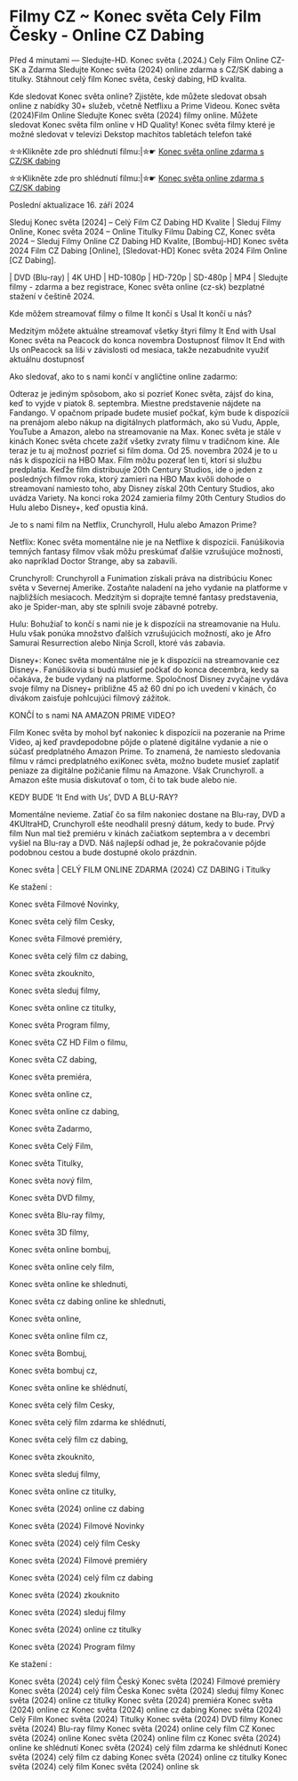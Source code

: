 # Filmy CZ ~ Konec světa Cely Film Česky - Online CZ Dabing

Před 4 minutami — Sledujte-HD. Konec světa (.2024.) Cely Film Online CZ-SK a Zdarma
Sledujte Konec světa (2024) online zdarma s CZ/SK dabing a titulky. Stáhnout celý film Konec světa, český dabing, HD kvalita.

Kde sledovat Konec světa online? Zjistěte, kde můžete sledovat obsah online z nabídky 30+ služeb, včetně Netflixu a Prime Videou. Konec světa (2024)Film Online Sledujte Konec světa (2024) filmy online. Můžete sledovat Konec světa film online v HD Quality! Konec světa filmy které je možné sledovat v televizi Dekstop machitos tabletách telefon také

✮✮Klikněte zde pro shlédnutí filmu:|✮☛ [Konec světa online zdarma s CZ/SK dabing](https://onlinecz-skdabingtitulkyzdarmo.blogspot.com/2024/09/konec-sveta-cely-film-online-cz.html)

✮✮Klikněte zde pro shlédnutí filmu:|✮☛ [Konec světa online zdarma s CZ/SK dabing](https://onlinecz-skdabingtitulkyzdarmo.blogspot.com/2024/09/konec-sveta-cely-film-online-cz.html)

Poslední aktualizace 16. září 2024


Sleduj Konec světa [2024] – Celý Film CZ Dabing HD Kvalite | Sleduj Filmy Online, Konec světa 2024 – Online Titulky Filmu Dabing CZ, Konec světa 2024 – Sleduj Filmy Online CZ Dabing HD Kvalite, [Bombuj-HD] Konec světa 2024 Film CZ Dabing [Online], [Sledovat-HD] Konec světa 2024 Film Online [CZ Dabing].

| DVD (Blu-ray) | 4K UHD | HD-1080p | HD-720p | SD-480p | MP4 | Sledujte filmy - zdarma a bez registrace, Konec světa online (cz-sk) bezplatné stažení v češtině 2024.

Kde môžem streamovať filmy o filme It končí s Usal It končí u nás?

Medzitým môžete aktuálne streamovať všetky štyri filmy It End with Usal Konec světa na Peacock do konca novembra Dostupnosť filmov It End with Us onPeacock sa líši v závislosti od mesiaca, takže nezabudnite využiť aktuálnu dostupnosť

Ako sledovať, ako to s nami končí v angličtine online zadarmo:

Odteraz je jediným spôsobom, ako si pozrieť Konec světa, zájsť do kina, keď to vyjde v piatok 8. septembra. Miestne predstavenie nájdete na Fandango. V opačnom prípade budete musieť počkať, kým bude k dispozícii na prenájom alebo nákup na digitálnych platformách, ako sú Vudu, Apple, YouTube a Amazon, alebo na streamovanie na Max. Konec světa je stále v kinách Konec světa chcete zažiť všetky zvraty filmu v tradičnom kine. Ale teraz je tu aj možnosť pozrieť si film doma. Od 25. novembra 2024 je to u nás k dispozícii na HBO Max. Film môžu pozerať len tí, ktorí si službu predplatia. Keďže film distribuuje 20th Century Studios, ide o jeden z posledných filmov roka, ktorý zamieri na HBO Max kvôli dohode o streamovaní namiesto toho, aby Disney získal 20th Century Studios, ako uvádza Variety. Na konci roka 2024 zamieria filmy 20th Century Studios do Hulu alebo Disney+, keď opustia kiná.

Je to s nami film na Netflix, Crunchyroll, Hulu alebo Amazon Prime?

Netflix: Konec světa momentálne nie je na Netflixe k dispozícii. Fanúšikovia temných fantasy filmov však môžu preskúmať ďalšie vzrušujúce možnosti, ako napríklad Doctor Strange, aby sa zabavili.

Crunchyroll: Crunchyroll a Funimation získali práva na distribúciu Konec světa v Severnej Amerike. Zostaňte naladení na jeho vydanie na platforme v najbližších mesiacoch. Medzitým si doprajte temné fantasy predstavenia, ako je Spider-man, aby ste splnili svoje zábavné potreby.

Hulu: Bohužiaľ to končí s nami nie je k dispozícii na streamovanie na Hulu. Hulu však ponúka množstvo ďalších vzrušujúcich možností, ako je Afro Samurai Resurrection alebo Ninja Scroll, ktoré vás zabavia.

Disney+: Konec světa momentálne nie je k dispozícii na streamovanie cez Disney+. Fanúšikovia si budú musieť počkať do konca decembra, kedy sa očakáva, že bude vydaný na platforme. Spoločnosť Disney zvyčajne vydáva svoje filmy na Disney+ približne 45 až 60 dní po ich uvedení v kinách, čo divákom zaisťuje pohlcujúci filmový zážitok.

KONČÍ to s nami NA AMAZON PRIME VIDEO?

Film Konec světa by mohol byť nakoniec k dispozícii na pozeranie na Prime Video, aj keď pravdepodobne pôjde o platené digitálne vydanie a nie o súčasť predplatného Amazon Prime. To znamená, že namiesto sledovania filmu v rámci predplatného exiKonec světa, možno budete musieť zaplatiť peniaze za digitálne požičanie filmu na Amazone. Však Crunchyroll. a Amazon ešte musia diskutovať o tom, či to tak bude alebo nie.

KEDY BUDE ‘It End with Us’, DVD A BLU-RAY?

Momentálne nevieme. Zatiaľ čo sa film nakoniec dostane na Blu-ray, DVD a 4KUltraHD, Crunchyroll ešte neodhalil presný dátum, kedy to bude. Prvý film Nun mal tiež premiéru v kinách začiatkom septembra a v decembri vyšiel na Blu-ray a DVD. Náš najlepší odhad je, že pokračovanie pôjde podobnou cestou a bude dostupné okolo prázdnin.

Konec světa | CELÝ FILM ONLINE ZDARMA (2024) CZ DABING i Titulky

Ke stažení :

Konec světa Filmové Novinky,

Konec světa celý film Cesky,

Konec světa Filmové premiéry,

Konec světa celý film cz dabing,

Konec světa zkouknito,

Konec světa sleduj filmy,

Konec světa online cz titulky,

Konec světa Program filmy,

Konec světa CZ HD Film o filmu,

Konec světa CZ dabing,

Konec světa premiéra,

Konec světa online cz,

Konec světa online cz dabing,

Konec světa Zadarmo,

Konec světa Celý Film,

Konec světa Titulky,

Konec světa nový film,

Konec světa DVD filmy,

Konec světa Blu-ray filmy,

Konec světa 3D filmy,

Konec světa online bombuj,

Konec světa online cely film,

Konec světa online ke shlednuti,

Konec světa cz dabing online ke shlednuti,

Konec světa online,

Konec světa online film cz,

Konec světa Bombuj,

Konec světa bombuj cz,

Konec světa online ke shlédnutí,

Konec světa celý film Cesky,

Konec světa celý film zdarma ke shlédnutí,

Konec světa celý film cz dabing,

Konec světa zkouknito,

Konec světa sleduj filmy,

Konec světa online cz titulky,

Konec světa (2024) online cz dabing

Konec světa (2024) Filmové Novinky

Konec světa (2024) celý film Cesky

Konec světa (2024) Filmové premiéry

Konec světa (2024) celý film cz dabing

Konec světa (2024) zkouknito

Konec světa (2024) sleduj filmy

Konec světa (2024) online cz titulky

Konec světa (2024) Program filmy

Ke stažení :

Konec světa (2024) celý film Český Konec světa (2024) Filmové premiéry Konec světa (2024) celý film Česka Konec světa (2024) sleduj filmy Konec světa (2024) online cz titulky Konec světa (2024) premiéra Konec světa (2024) online cz Konec světa (2024) online cz dabing Konec světa (2024) Celý Film Konec světa (2024) Titulky Konec světa (2024) DVD filmy Konec světa (2024) Blu-ray filmy Konec světa (2024) online cely film CZ Konec světa (2024) online Konec světa (2024) online film cz Konec světa (2024) online ke shlédnutí Konec světa (2024) celý film zdarma ke shlédnutí Konec světa (2024) celý film cz dabing Konec světa (2024) online cz titulky Konec světa (2024) celý film Konec světa (2024) online sk
